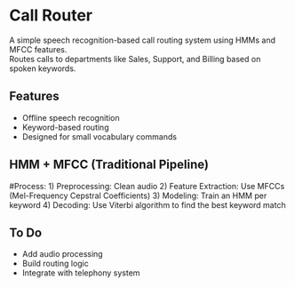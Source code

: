 # Call Router
A simple speech recognition-based call routing system using HMMs and MFCC features.  
Routes calls to departments like Sales, Support, and Billing based on spoken keywords.

## Features
- Offline speech recognition
- Keyword-based routing
- Designed for small vocabulary commands

## HMM + MFCC (Traditional Pipeline)
  #Process:
    1) Preprocessing: Clean audio
    2) Feature Extraction: Use MFCCs (Mel-Frequency Cepstral Coefficients)
    3) Modeling: Train an HMM per keyword
    4) Decoding: Use Viterbi algorithm to find the best keyword match

## To Do
- Add audio processing
- Build routing logic
- Integrate with telephony system
